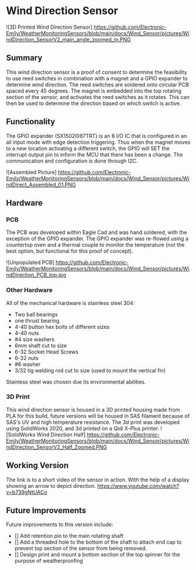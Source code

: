 # Wind Direction Sensor
![3D Printed Wind Direction Sensor] https://github.com/Electronic-Emily/WeatherMonitoringSensors/blob/main/docs/Wind_Sensor/pictures/WindDirection_SensorV2_main_angle_zoomed_in.PNG

## Summary
This wind direction sensor is a proof of consent to determine the feasibility 
to use reed switches in combination with a magnet and a GPIO expander to determine wind direction.
The reed switches are soldered onto circular PCB spaced every 45 degrees. The magnet is embedded into 
the top rotating section of the sensor, and activates the reed switches as it rotates. This can then be 
used to determine the direction based on which switch is active. 

## Functionality
The GPIO expander (SX1502I087TRT) is an 8 I/O IC that is configured in an all input mode with edge detection triggering. 
Thus when the magnet moves to a new location activating a different switch, the GPIO will SET the interrupt 
output pin to inform the MCU that there has been a change. The communication and configuration is done through I2C.

![Assembled Picture] https://github.com/Electronic-Emily/WeatherMonitoringSensors/blob/main/docs/Wind_Sensor/pictures/WindDirect_Assembled_01.PNG

## Hardware
### PCB
The PCB was developed within Eagle Cad and was hand soldered, with the exception of the GPIO expander. 
The GPIO expander was re-flowed using a countertop oven and a thermal couple to monitor the temperature 
(not the best option, but functional for this proof of concept).

![Unpopulated PCB] https://github.com/Electronic-Emily/WeatherMonitoringSensors/blob/main/docs/Wind_Sensor/pictures/WindDirection_PCB_top.jpg


### Other Hardware
All of the mechanical hardware is stainless steel 304:
- Two ball bearings
- one thrust bearing
- 4-40 button hex bolts of different sizes
- 4-40 nuts
- #4 size washers
- 6mm shaft cut to size
- 6-32 Socket Head Screws
- 6-32 nuts
- #6 washer
- 3/32 tig welding rod cut to size (used to mount the vertical fin)

Stainless steel was chosen due its environmental abilities.  


### 3D Print
This wind direction sensor is housed in a 3D printed housing made from PLA for this build, future 
versions will be housed in SAS filament because of SAS's UV and high temperature resistance. The 3d print was 
developed using SolidWorks 2020, and 3d printed on a Qidi X-Plus printer.
![SolidWorks Wind Direction Half] https://github.com/Electronic-Emily/WeatherMonitoringSensors/blob/main/docs/Wind_Sensor/pictures/WindDirection_SensorV2_Half_Zoomed.PNG



## Working Version
The link is to a short video of the sensor in action. With the help of a display showing an arrow to depict direction.
https://www.youtube.com/watch?v=b739gNtUACo


## Future Improvements
Future improvements to this version include:
- [] Add retention pin to the main rotating shaft
- [] Add a threaded hole to the bottom of the shaft to attach end cap to prevent top section of the sensor from being removed.
- [] Design print and mount a bottom section of the top spinner for the purpose of weatherproofing
